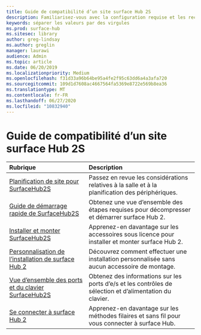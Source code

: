 ```yaml
---
title: Guide de compatibilité d’un site surface Hub 2S
description: Familiarisez-vous avec la configuration requise et les recommandations en matière de compatibilité de surface Hub.
keywords: séparer les valeurs par des virgules
ms.prod: surface-hub
ms.sitesec: library
author: greg-lindsay
ms.author: greglin
manager: laurawi
audience: Admin
ms.topic: article
ms.date: 06/20/2019
ms.localizationpriority: Medium
ms.openlocfilehash: f31d33a96b64be95a4fe2f95c63dd6a4a3afa720
ms.sourcegitcommit: 109d1d7608ac4667564fa5369e8722e569b8ea36
ms.translationtype: MT
ms.contentlocale: fr-FR
ms.lasthandoff: 06/27/2020
ms.locfileid: "10832940"
---
```

# Guide de compatibilité d’un site surface Hub 2S

|**Rubrique**|**Description**|
|:-------|:-------|
| [Planification de site pour SurfaceHub2S](surface-hub-2s-site-planning.md) | Passez en revue les considérations relatives à la salle et à la planification des périphériques. |
| [Guide de démarrage rapide de SurfaceHub2S](surface-hub-2s-quick-start.md) | Obtenez une vue d’ensemble des étapes requises pour décompresser et démarrer surface Hub 2. |
| [Installer et monter SurfaceHub2S](surface-hub-2s-install-mount.md) | Apprenez-en davantage sur les accessoires sous licence pour installer et monter surface Hub 2. |
| [Personnalisation de l’installation de surface Hub 2](surface-hub-2s-custom-install.md) | Découvrez comment effectuer une installation personnalisée sans aucun accessoire de montage.|
| [Vue d’ensemble des ports et du clavier SurfaceHub2S](surface-hub-2s-port-keypad-overview.md) | Obtenez des informations sur les ports d’e/s et les contrôles de sélection et d’alimentation du clavier. |
| [Se connecter à surface Hub 2](surface-hub-2s-connect.md) | Apprenez-en davantage sur les méthodes filaires et sans fil pour vous connecter à surface Hub.|
